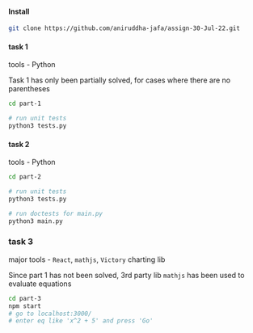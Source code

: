 #### Install
```sh
git clone https://github.com/aniruddha-jafa/assign-30-Jul-22.git
```

#### task 1
tools - Python

Task 1 has only been partially solved, for cases where there are no parentheses

```sh
cd part-1

# run unit tests
python3 tests.py
```

#### task 2
tools - Python

```sh
cd part-2

# run unit tests
python3 tests.py

# run doctests for main.py
python3 main.py
```

### task 3
major tools - `React`, `mathjs`, `Victory` charting lib

Since part 1 has not been solved, 3rd party lib `mathjs` has been used
to evaluate equations

```sh
cd part-3
npm start
# go to localhost:3000/
# enter eq like 'x^2 + 5' and press 'Go'
```
